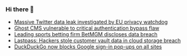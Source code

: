 ### Hi there 👋

<!--START_SECTION:feed-->
* [Massive Twitter data leak investigated by EU privacy watchdog](https://www.bleepingcomputer.com/news/security/massive-twitter-data-leak-investigated-by-eu-privacy-watchdog/)
* [Ghost CMS vulnerable to critical authentication bypass flaw](https://www.bleepingcomputer.com/news/security/ghost-cms-vulnerable-to-critical-authentication-bypass-flaw/)
* [Leading sports betting firm BetMGM discloses data breach](https://www.bleepingcomputer.com/news/security/leading-sports-betting-firm-betmgm-discloses-data-breach/)
* [Lastpass: Hackers stole customer vault data in cloud storage breach](https://www.bleepingcomputer.com/news/security/lastpass-hackers-stole-customer-vault-data-in-cloud-storage-breach/)
* [DuckDuckGo now blocks Google sign-in pop-ups on all sites](https://www.bleepingcomputer.com/news/security/duckduckgo-now-blocks-google-sign-in-pop-ups-on-all-sites/)
<!--END_SECTION:feed-->

<!--
**frankenk/frankenk** is a ✨ _special_ ✨ repository because its `README.md` (this file) appears on your GitHub profile.

Here are some ideas to get you started:

- 🔭 I’m currently working on ...
- 🌱 I’m currently learning ...
- 👯 I’m looking to collaborate on ...
- 🤔 I’m looking for help with ...
- 💬 Ask me about ...
- 📫 How to reach me: ...
- 😄 Pronouns: ...
- ⚡ Fun fact: ...
-->



